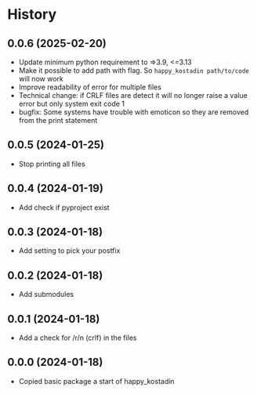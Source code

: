 # History

## 0.0.6 (2025-02-20)
- Update minimum python requirement to =>3.9, <=3.13
- Make it possible to add path with flag. So `happy_kostadin path/to/code` will now work
- Improve readability of error for multiple files
- Technical change: if CRLF files are detect it will no longer raise a value error but only system exit code 1
- bugfix: Some systems have trouble with emoticon so they are removed from the print statement

## 0.0.5 (2024-01-25)
- Stop printing all files

## 0.0.4 (2024-01-19)
- Add check if pyproject exist

## 0.0.3 (2024-01-18)
- Add setting to pick your postfix

## 0.0.2 (2024-01-18)
- Add submodules

## 0.0.1 (2024-01-18)
- Add a check for /r/n (crlf) in the files

## 0.0.0 (2024-01-18)
- Copied basic package a start of happy_kostadin
